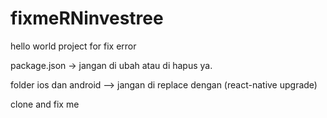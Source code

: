 # fixmeRNinvestree
hello world project for fix error

package.json -> jangan di ubah atau di hapus ya.

folder ios dan android --> jangan di replace dengan (react-native upgrade)

clone and fix me
